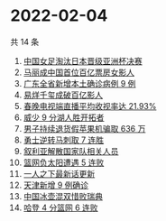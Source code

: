 # 2022-02-04

共 14 条

<!-- BEGIN ZHIHUSEARCH -->
<!-- 最后更新时间 Fri Feb 04 2022 01:14:05 GMT+0800 (China Standard Time) -->
1. [中国女足淘汰日本晋级亚洲杯决赛](https://www.zhihu.com/search?q=中国女足)
1. [马丽成中国首位百亿票房女影人](https://www.zhihu.com/search?q=马丽)
1. [广东全省新增本土确诊病例 9 例](https://www.zhihu.com/search?q=广东疫情)
1. [易烊千玺成破百亿影人](https://www.zhihu.com/search?q=易烊千玺成)
1. [春晚电视端直播平均收视率达 21.93%](https://www.zhihu.com/search?q=春晚收视率)
1. [威少 9 分湖人胜开拓者](https://www.zhihu.com/search?q=湖人)
1. [男子持续退货假苹果机骗取 636 万](https://www.zhihu.com/search?q=男子靠退货假苹果机骗取636万)
1. [勇士逆转马刺取 7 连胜](https://www.zhihu.com/search?q=勇士)
1. [叙利亚解散国家队相关人员](https://www.zhihu.com/search?q=叙利亚世界杯)
1. [篮网负太阳遭遇 5 连败](https://www.zhihu.com/search?q=篮网)
1. [一人之下最新话更新](https://www.zhihu.com/search?q=一人之下)
1. [天津新增 9 例确诊](https://www.zhihu.com/search?q=天津疫情)
1. [中国冰壶混双惜败瑞典](https://www.zhihu.com/search?q=冬奥冰壶)
1. [哈登 4 分篮网 6 连败](https://www.zhihu.com/search?q=篮网)
<!-- END ZHIHUSEARCH -->

